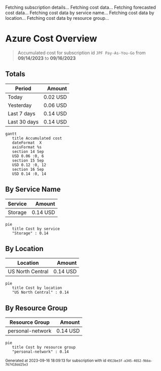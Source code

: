 Fetching subscription details...
Fetching cost data...
Fetching forecasted cost data...
Fetching cost data by service name...
Fetching cost data by location...
Fetching cost data by resource group...
# Azure Cost Overview

> Accumulated cost for subscription id `JPF Pay-As-You-Go` from **09/14/2023** to **09/16/2023**

## Totals

|Period|Amount|
|---|---:|
|Today|0.02 USD|
|Yesterday|0.06 USD|
|Last 7 days|0.14 USD|
|Last 30 days|0.14 USD|

```mermaid
gantt
   title Accumulated cost
   dateFormat  X
   axisFormat %s
   section 14 Sep
   USD 0.06 :0, 6
   section 15 Sep
   USD 0.12 :0, 12
   section 16 Sep
   USD 0.14 :0, 14
```

## By Service Name

|Service|Amount|
|---|---:|
|Storage|0.14 USD|

```mermaid
pie
   title Cost by service
   "Storage" : 0.14
```

## By Location

|Location|Amount|
|---|---:|
|US North Central|0.14 USD|

```mermaid
pie
   title Cost by location
   "US North Central" : 0.14
```

## By Resource Group

|Resource Group|Amount|
|---|---:|
|personal-network|0.14 USD|

```mermaid
pie
   title Cost by resource group
   "personal-network" : 0.14
```

<sup>Generated at 2023-09-16 18:09:13 for subscription with id `4913be3f-a345-4652-9bba-767418dd25e3`</sup>
